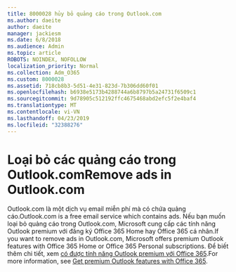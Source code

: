 ```yaml
---
title: 8000028 hủy bỏ quảng cáo trong Outlook.com
ms.author: daeite
author: daeite
manager: jackiesm
ms.date: 6/8/2018
ms.audience: Admin
ms.topic: article
ROBOTS: NOINDEX, NOFOLLOW
localization_priority: Normal
ms.collection: Adm_O365
ms.custom: 8000028
ms.assetid: 718cb8b3-5d51-4e31-823d-7b306dd60f01
ms.openlocfilehash: b6938e5173b4288744a6b8797b5a24731f6509c1
ms.sourcegitcommit: 9d78905c512192ffc4675468abd2efc5f2e4baf4
ms.translationtype: MT
ms.contentlocale: vi-VN
ms.lasthandoff: 04/23/2019
ms.locfileid: "32388276"
---
```

# <a name="remove-ads-in-outlookcom"></a><span data-ttu-id="9641b-102">Loại bỏ các quảng cáo trong Outlook.com</span><span class="sxs-lookup"><span data-stu-id="9641b-102">Remove ads in Outlook.com</span></span>

<span data-ttu-id="9641b-103">Outlook.com là một dịch vụ email miễn phí mà có chứa quảng cáo.</span><span class="sxs-lookup"><span data-stu-id="9641b-103">Outlook.com is a free email service which contains ads.</span></span> <span data-ttu-id="9641b-104">Nếu bạn muốn loại bỏ quảng cáo trong Outlook.com, Microsoft cung cấp các tính năng Outlook premium với đăng ký Office 365 Home hay Office 365 cá nhân.</span><span class="sxs-lookup"><span data-stu-id="9641b-104">If you want to remove ads in Outlook.com, Microsoft offers premium Outlook features with Office 365 Home or Office 365 Personal subscriptions.</span></span> <span data-ttu-id="9641b-105">Để biết thêm chi tiết, xem [có được tính năng Outlook premium với Office 365](https://go.microsoft.com/fwlink/?linkid=872181).</span><span class="sxs-lookup"><span data-stu-id="9641b-105">For more information, see [Get premium Outlook features with Office 365](https://go.microsoft.com/fwlink/?linkid=872181).</span></span>
  

